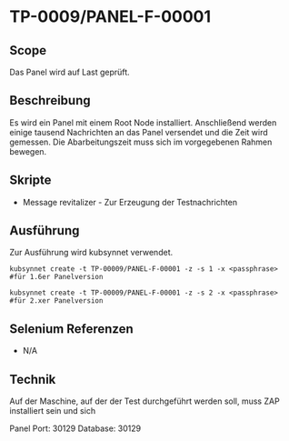 # TP-0009/PANEL-F-00001

## Scope

Das Panel wird auf Last geprüft.

## Beschreibung

Es wird ein Panel mit einem Root Node installiert. Anschließend werden einige tausend Nachrichten an das Panel versendet und die Zeit wird gemessen. Die Abarbeitungszeit muss sich im vorgegebenen Rahmen bewegen.

## Skripte

- Message revitalizer - Zur Erzeugung der Testnachrichten

## Ausführung

Zur Ausführung wird kubsynnet verwendet.

`kubsynnet create -t TP-00009/PANEL-F-00001 -z -s 1 -x <passphrase>  #für 1.6er Panelversion`

`kubsynnet create -t TP-00009/PANEL-F-00001 -z -s 2 -x <passphrase>  #für 2.xer Panelversion`

## Selenium Referenzen

- N/A

## Technik

Auf der Maschine, auf der der Test durchgeführt werden soll, muss ZAP installiert sein und sich 

Panel Port: 30129
Database: 30129